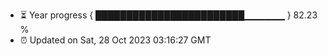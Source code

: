 - ⏳ Year progress { ████████████████████████▁▁▁▁▁▁ } 82.23 %
- ⏰ Updated on Sat, 28 Oct 2023 03:16:27 GMT

